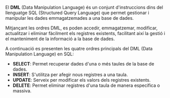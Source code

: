 El **DML** (Data Manipulation Language) és un conjunt d'instruccions dins del llenguatge SQL (Structured Query Language) que permet gestionar i manipular les dades emmagatzemades a una base de dades.

Mitjançant les ordres DML, es poden accedir, emmagatzemar, modificar, actualitzar i eliminar fàcilment els registres existents, facilitant així la gestió i el manteniment de la informació a la base de dades.

A continuació es presenten les quatre ordres principals del DML (Data Manipulation Language) en SQL:

- **SELECT**: Permet recuperar dades d'una o més taules de la base de dades.
- **INSERT**: S'utilitza per afegir nous registres a una taula.
- **UPDATE**: Serveix per modificar els valors dels registres existents.
- **DELETE**: Permet eliminar registres d'una taula de manera específica o massiva.
